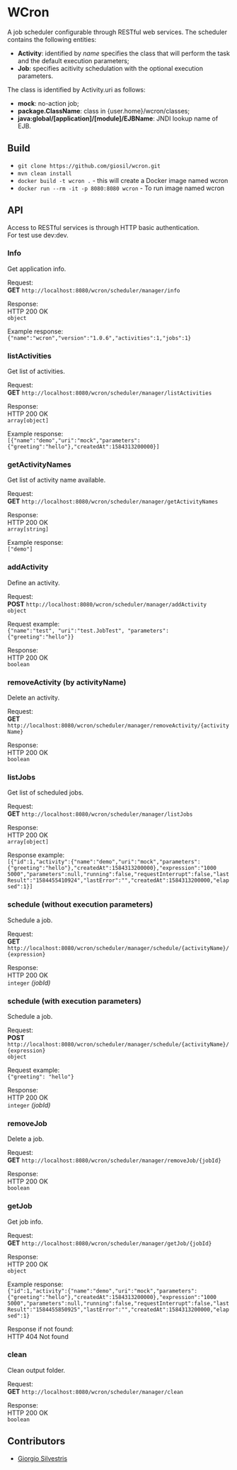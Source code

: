 # WCron

A job scheduler configurable through RESTful web services.
The scheduler contains the following entities:

* **Activity**: identified by *name* specifies the class that will perform the task and the default execution parameters;
* **Job**: specifies acitivity schedulation with the optional execution parameters.


The class is identified by Activity.uri as follows:

* **mock**: no-action job;
* **package.ClassName**: class in {user.home}/wcron/classes;
* **java:global/[application]/[module]/EJBName**: JNDI lookup name of EJB.

## Build

- `git clone https://github.com/giosil/wcron.git`
- `mvn clean install`
- `docker build -t wcron .` - this will create a Docker image named wcron
- `docker run --rm -it -p 8080:8080 wcron` - To run image named wcron

## API 

Access to RESTful services is through HTTP basic authentication.<br />
For test use dev:dev.

### Info
Get application info.<br />

Request:<br />
**GET** `http://localhost:8080/wcron/scheduler/manager/info`

Response:<br />
HTTP 200 OK<br />
`object`

Example response:<br />
`{"name":"wcron","version":"1.0.6","activities":1,"jobs":1}`

### listActivities
Get list of activities.<br />

Request:<br />
**GET** `http://localhost:8080/wcron/scheduler/manager/listActivities`

Response:<br />
HTTP 200 OK<br />
`array[object]`

Example response:<br />
`[{"name":"demo","uri":"mock","parameters":{"greeting":"hello"},"createdAt":1584313200000}]`

### getActivityNames
Get list of activity name available.<br />

Request:<br />
**GET** `http://localhost:8080/wcron/scheduler/manager/getActivityNames`

Response:<br />
HTTP 200 OK<br />
`array[string]`

Example response:<br />
`["demo"]`

### addActivity
Define an activity.<br />

Request:<br />
**POST** `http://localhost:8080/wcron/scheduler/manager/addActivity`<br />
`object`

Request example:<br />
`{"name":"test", "uri":"test.JobTest", "parameters":{"greeting":"hello"}}`

Response:<br />
HTTP 200 OK<br />
`boolean`

### removeActivity (by activityName)
Delete an activity.<br />

Request:<br />
**GET** `http://localhost:8080/wcron/scheduler/manager/removeActivity/{activityName}`

Response:<br />
HTTP 200 OK<br />
`boolean`

### listJobs
Get list of scheduled jobs.<br />

Request:<br />
**GET** `http://localhost:8080/wcron/scheduler/manager/listJobs`

Response:<br />
HTTP 200 OK<br />
`array[object]`

Response example:<br />
`[{"id":1,"activity":{"name":"demo","uri":"mock","parameters":{"greeting":"hello"},"createdAt":1584313200000},"expression":"1000 5000","parameters":null,"running":false,"requestInterrupt":false,"lastResult":"1584455410924","lastError":"","createdAt":1584313200000,"elapsed":1}]`

### schedule (without execution parameters)
Schedule a job.<br />

Request:<br />
**GET** `http://localhost:8080/wcron/scheduler/manager/schedule/{activityName}/{expression}`

Response:<br />
HTTP 200 OK<br />
`integer` *(jobId)*

### schedule (with execution parameters)
Schedule a job.<br />

Request:<br />
**POST** `http://localhost:8080/wcron/scheduler/manager/schedule/{activityName}/{expression}`<br />
`object`

Request example:<br />
`{"greeting": "hello"}`

Response:<br />
HTTP 200 OK<br />
`integer` *(jobId)*

### removeJob
Delete a job.<br />

Request:<br />
**GET** `http://localhost:8080/wcron/scheduler/manager/removeJob/{jobId}`

Response:<br />
HTTP 200 OK<br />
`boolean`

### getJob
Get job info.<br />

Request:<br />
**GET** `http://localhost:8080/wcron/scheduler/manager/getJob/{jobId}`

Response:<br />
HTTP 200 OK<br />
`object`

Example response:<br />
`{"id":1,"activity":{"name":"demo","uri":"mock","parameters":{"greeting":"hello"},"createdAt":1584313200000},"expression":"1000 5000","parameters":null,"running":false,"requestInterrupt":false,"lastResult":"1584455850925","lastError":"","createdAt":1584313200000,"elapsed":1}`

Response if not found:<br />
HTTP 404 Not found<br />

### clean
Clean output folder.<br />

Request:<br />
**GET** `http://localhost:8080/wcron/scheduler/manager/clean`<br />

Response:<br />
HTTP 200 OK<br />
`boolean`

## Contributors

* [Giorgio Silvestris](https://github.com/giosil)
